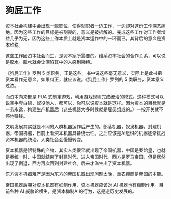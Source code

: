 # 狗屁工作

资本社会构建中会出现一些职位，使得就职者一边工作，一边却对这份工作深恶痛绝。因为这些工作的目标是被割裂的，意义是被拆解的。完成这些工作对工作者增益几乎为无，因为这些工作本质上就是资本运作中的一环而已，其背后的意义是资本维稳。

这些工作因资本社会而生，是资本家所需要的。维系资本社会的合作关系，可以说是胶水。胶水就会让深陷其中的人感到束缚。

《狗屁工作》罗列 5 类职务，正是这些。书中说这些毫无意义，实际上是此书把资本看作无意义。如果纠正，就应该说。《狗屁工作》罗列的 5 类职务，资本意义过浓。

而资本向来都是 PUA 式制定游戏，利用游戏规则完成统治的模式。这种模式可以说空手套白狼，奴役他人，都可以，你可以说资本就是这样。因为资本的目标就是一劳永逸，构建生产机器后（这些机器大多时候就是雇员组成的。）一按开关就不停地赚钱。

文明发展其实就是不同的人群机器运作后产生的。部落机器，奴隶机器，封建机器，帝国机器，目前上看资本机器具备统治性。之后应该是AI组织的机器逐渐挑战资本机器的统治。人类社会会慢慢转变。

资本机器是很特殊的产物，其实人类很早就出现了帝国机器，中国是秦始皇，也就是秦统一时，中国就结束了封建时代，进入帝国时代。西方是罗马帝国，但是居然出现了倒退，西方再次回到封建社会。后来才滋生出了资本机器。

东方资本机器难产是因为东方的帝国机器出现问题太晚，重农抑商是帝国的本能。

帝国机器后期对资本机器有抑制作用，资本机器应该对 AI 机器也有抑制作用。目前各种 AI 威胁论横生，是资本抑制AI的行为，这是逆历史发展的。
